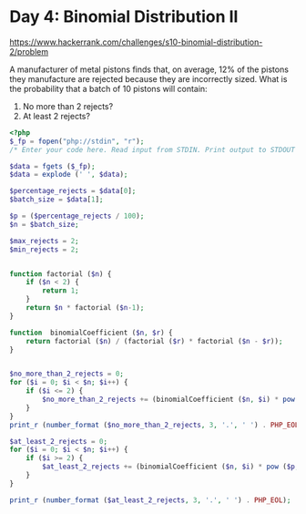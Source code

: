 # Day 4: Binomial Distribution II

https://www.hackerrank.com/challenges/s10-binomial-distribution-2/problem

A manufacturer of metal pistons finds that, on average, 12% of the pistons they manufacture are rejected because they are incorrectly sized. What is the probability that a batch of 10 pistons will contain:
1. No more than 2 rejects?
2. At least 2 rejects?

```php
<?php
$_fp = fopen("php://stdin", "r");
/* Enter your code here. Read input from STDIN. Print output to STDOUT */

$data = fgets ($_fp);
$data = explode (' ', $data);

$percentage_rejects = $data[0];
$batch_size = $data[1];

$p = ($percentage_rejects / 100);
$n = $batch_size;

$max_rejects = 2;
$min_rejects = 2;


function factorial ($n) {
    if ($n < 2) { 
        return 1;
    }
    return $n * factorial ($n-1);
}

function  binomialCoefficient ($n, $r) {
    return factorial ($n) / (factorial ($r) * factorial ($n - $r));
}


$no_more_than_2_rejects = 0;
for ($i = 0; $i < $n; $i++) {
    if ($i <= 2) {        
        $no_more_than_2_rejects += (binomialCoefficient ($n, $i) * pow ($p, $i) * pow ((1.0 - $p), $n - $i));
    }
}
print_r (number_format ($no_more_than_2_rejects, 3, '.', ' ') . PHP_EOL);

$at_least_2_rejects = 0;
for ($i = 0; $i < $n; $i++) {
    if ($i >= 2) {        
        $at_least_2_rejects += (binomialCoefficient ($n, $i) * pow ($p, $i) * pow ((1.0 - $p), $n - $i));
    }
}

print_r (number_format ($at_least_2_rejects, 3, '.', ' ') . PHP_EOL);
```